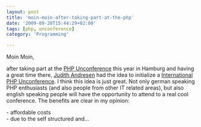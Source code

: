 ```yaml
---
layout: post
title: 'moin-moin-after-taking-part-at-the-php'
date: '2009-09-28T15:44:29+02:00'
tags: [php, unconference]
category: 'Programming'

---
```

<p>Moin Moin,</p> <p>after taking part at the <a href="http://www.php-unconference.de/" target="_blank">PHP Unconference</a> this year in Hamburg and having a great time there, <a href="http://www.andresen.de" target="_blank">Judith Andresen</a> had the idea to initialize a <a href="http://www.intphpunconf.org/" target="_blank">International PHP Unconference</a>. I think this idea is just great. Not only german speaking PHP enthusiasts (and also people from other IT related areas), but also english speaking people will have the opportunity to attend to a real cool conference. The benefits are clear in my opinion:</p> <p>- affordable costs<br/>
- due to the self structured and&#8230;</p>
